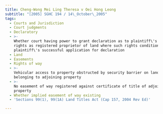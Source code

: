 ```yaml
---
title: Cheng-Wong Mei Ling Theresa v Oei Hong Leong
subtitle: "[2005] SGHC 194 / 14\_October\_2005"
tags:
  - Courts and Jurisdiction
  - Court judgments
  - Declaratory
  - >-
    Whether court having power to grant declaration as to plaintiff\'s future
    rights as registered proprietor of land where such rights conditional upon
    plaintiff\'s successful application for declaration
  - Land
  - Easements
  - Rights of way
  - >-
    Vehicular access to property obstructed by security barrier on land
    belonging to adjoining property
  - >-
    No easement of way registered against certificate of title of adjoining
    property
  - Whether implied easement of way existing
  - 'Sections 99(1), 99(1A) Land Titles Act (Cap 157, 2004 Rev Ed)'

---
```


